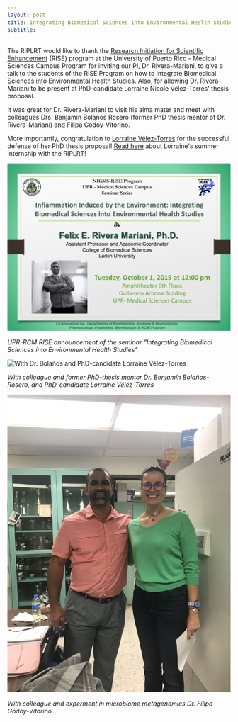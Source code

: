 ```yaml
---
layout: post
title: Integrating Biomedical Sciences into Environmental Health Studies
subtitle:
---
```


<p>The RIPLRT would like to thank the <a href="http://mbrs-rise.rcm.upr.edu/" target="_blank"> Researcn Initiation for Scientific Enhancement</a> (RISE) program at the University of Puerto Rico - Medical Sciences Campus Program for inviting our PI, Dr. Rivera-Mariani, to give a talk to the students of the RISE Program on how to integrate Biomedical Sciences into Environmental Health Studies. Also, for allowing Dr. Rivera-Mariani to be present at PhD-candidate Lorraine Nicole Vélez-Torres' thesis proposal.</p>

It was great for Dr. Rivera-Mariani to visit his alma mater and meet with colleagues Drs. Benjamin Bolanos Rosero (former PhD thesis mentor of Dr. Rivera-Mariani) and Filipa Godoy-Vitorino.

More importantly, congratulation to <a href="https://www.riplrt.com/members/#Past%20members%20of%20the%20RIPLRT" target="_blank">Lorraine Vélez-Torres</a> for the successful defense of her PhD thesis proposal! <a href="https://www.riplrt.com/2019-07-05-my-experience-at-riplrt/" target="_blank">Read here</a> about Lorraine's summer internship with the RIPLRT! 

<img src="/img/upr-rcm-rise.jpg" alt="UPR-RCM RISE Announcement Dr. Rivera-Mariani" class="inline"/>

<i> UPR-RCM RISE announcement of the seminar "Integrating Biomedical Sciences into Environmental Health Studies"</i>

<img src="/img/bolaonos-lorraine-ferm.jpg" alt="With Dr. Bolaños and PhD-candidate Lorraine Vélez-Torres" class="inline"/>

<i> With colleague and former PhD-thesis mentor Dr. Benjamín Bolaños-Rosero, and PhD-candidate Lorraine Vélez-Torres</i>

<img src="/img/ferm-filipa.jpg" alt="With Dr. Bolaños and PhD-candidate Lorraine Vélez-Torres" class="inline"/>

<i> With colleague and experment in microbiome metagenomics Dr. Filipa Godoy-Vitorino</i>